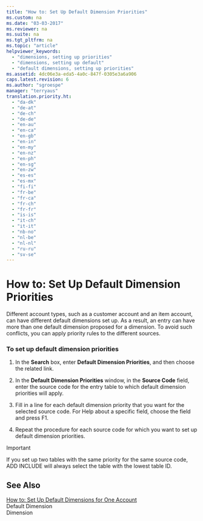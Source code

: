 ```yaml
---
title: "How to: Set Up Default Dimension Priorities"
ms.custom: na
ms.date: "03-03-2017"
ms.reviewer: na
ms.suite: na
ms.tgt_pltfrm: na
ms.topic: "article"
helpviewer_keywords: 
  - "dimensions, setting up priorities"
  - "dimensions, setting up default"
  - "default dimensions, setting up priorities"
ms.assetid: 4dc06e3a-eda5-4a0c-847f-0305e3a6a906
caps.latest.revision: 6
ms.author: "sgroespe"
manager: "terryaus"
translation.priority.ht: 
  - "da-dk"
  - "de-at"
  - "de-ch"
  - "de-de"
  - "en-au"
  - "en-ca"
  - "en-gb"
  - "en-in"
  - "en-my"
  - "en-nz"
  - "en-ph"
  - "en-sg"
  - "en-zw"
  - "es-es"
  - "es-mx"
  - "fi-fi"
  - "fr-be"
  - "fr-ca"
  - "fr-ch"
  - "fr-fr"
  - "is-is"
  - "it-ch"
  - "it-it"
  - "nb-no"
  - "nl-be"
  - "nl-nl"
  - "ru-ru"
  - "sv-se"
---
```

# How to: Set Up Default Dimension Priorities
Different account types, such as a customer account and an item account, can have different default dimensions set up. As a result, an entry can have more than one default dimension proposed for a dimension. To avoid such conflicts, you can apply priority rules to the different sources.  
  
### To set up default dimension priorities  
  
1.  In the **Search** box, enter **Default Dimension Priorities**, and then choose the related link.  
  
2.  In the **Default Dimension Priorities** window, in the **Source Code** field, enter the source code for the entry table to which default dimension priorities will apply.  
  
3.  Fill in a line for each default dimension priority that you want for the selected source code. For Help about a specific field, choose the field and press F1.  
  
4.  Repeat the procedure for each source code for which you want to set up default dimension priorities.  
  
> [!IMPORTANT]  
>  If you set up two tables with the same priority for the same source code, ADD INCLUDE<!--[!INCLUDE[navnow](../ApplicationDesign/includes/navnow_md.md)]--> will always select the table with the lowest table ID.  
  
## See Also  
 [How to: Set Up Default Dimensions for One Account](../Finance/how-to-set-up-default-dimensions-for-one-account.md)   
 Default Dimension   
 Dimension